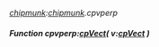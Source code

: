 _[chipmunk](../../modules/chipmunk/chipmunk-module.md):[chipmunk](../../modules/chipmunk/chipmunk-module.md).cpvperp_
##### Function cpvperp:[cpVect](../../modules/chipmunk/chipmunk-cpvect.md)( v:[cpVect](../../modules/chipmunk/chipmunk-cpvect.md) )
